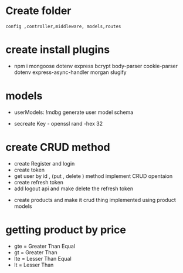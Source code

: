 # Create folder
  
    config ,controller,middleware, models,routes
    

# create install  plugins

 - npm i mongoose dotenv express bcrypt body-parser cookie-parser dotenv express-async-handler morgan slugify

# models
 - userModels: !mdbg generate user model schema 

 - secreate Key - openssl rand -hex 32

# create CRUD method
 - create Register and login 
 - create token 
 - get user by id , (put , delete ) method implement CRUD opentaion   
 - create refresh token
 - add logout api and make delete the refresh token

 <!-- Products -->
- create products and make it crud thing implemented using  product models

# getting product by price 

- gte = Greater Than Equal
- gt = Greater Than
- lte = Lesser Than Equal
- lt = Lesser Than